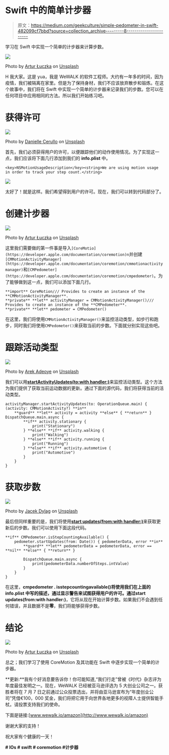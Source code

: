 # Swift 中的简单计步器

> 原文：<https://medium.com/geekculture/simple-pedometer-in-swift-482099cf7bbd?source=collection_archive---------8----------------------->

学习在 Swift 中实现一个简单的计步器来计算步数。

![](img/3f1bda0937f6684c29902ff43c3c0b80.png)

Photo by [Artur Łuczka](https://unsplash.com/@artur_luczka?utm_source=medium&utm_medium=referral) on [Unsplash](https://unsplash.com?utm_source=medium&utm_medium=referral)

H 我大家。这是 yua，我是 WeWALK 的软件工程师。大约有一年多的时间，因为疫情，我们被隔离在家里。但是为了保持身材，我们不应该放弃散步和锻炼。在这个故事中，我们将在 Swift 中实现一个简单的计步器来记录我们的步数。您可以在任何项目中应用相同的方法。所以我们开始练习吧。

# 获得许可

![](img/d691621072a02af15231efbc91ce1a89.png)

Photo by [Danielle Cerullo](https://unsplash.com/@dncerullo?utm_source=medium&utm_medium=referral) on [Unsplash](https://unsplash.com?utm_source=medium&utm_medium=referral)

首先，我们必须获得用户的许可，以便跟踪他们的动作使用情况。为了实现这一点，我们应该将下面几行添加到我们的 **info.plist** 中。

```
<key>NSMotionUsageDescription</key><string>We are using motion usage in order to track your step count.</string>
```

![](img/bacbd9828a4abb791f38f9996af348d1.png)

太好了！就是这样。我们希望得到用户的许可。现在，我们可以转到代码部分了。

# 创建计步器

![](img/c02ad6a4cabf33de9dd8a96802ecf14d.png)

Photo by [Artur Łuczka](https://unsplash.com/@artur_luczka?utm_source=medium&utm_medium=referral) on [Unsplash](https://unsplash.com?utm_source=medium&utm_medium=referral)

这里我们需要做的第一件事是导入`[CoreMotio](https://developer.apple.com/documentation/coremotion)n`并创建`[CMMotionActivityManager](https://developer.apple.com/documentation/coremotion/cmmotionactivitymanager)`和`[CMPedometer](https://developer.apple.com/documentation/coremotion/cmpedometer)`。为了能够做到这一点，我们可以添加下面几行。

```
**import** CoreMotion/// Provides to create an instance of the **CMMotionActivityManager**.
**private** **let** activityManager = CMMotionActivityManager()/// Provides to create an instance of the **CMPedometer**.
**private** **let** pedometer = CMPedometer()
```

在这里，我们将使用`CMMotionActivityManager()`来监控活动类型，如步行和跑步，同时我们将使用`CMPedometer()`来获取当前的步数。下面就分别实现这些吧。

# 跟踪活动类型

![](img/ebd3a9fa87787f38a0c0c9777d2fccd5.png)

Photo by [Arek Adeoye](https://unsplash.com/@areksan?utm_source=medium&utm_medium=referral) on [Unsplash](https://unsplash.com?utm_source=medium&utm_medium=referral)

我们可以用[**startActivityUpdates(to:with handler:)**](https://developer.apple.com/documentation/coremotion/cmmotionactivitymanager/1615945-startactivityupdates)来监控活动类型。这个方法为我们提供了获取当前运动数据的更新。通过下面的源代码，我们将获得当前的活动类型。

```
activityManager.startActivityUpdates(to: OperationQueue.main) { (activity: CMMotionActivity?) **in**
    **guard** **let** activity = activity **else** { **return** } DispatchQueue.main.async {
        **if** activity.stationary {
            print("Stationary")
        } **else** **if** activity.walking {
            print("Walking")
        } **else** **if** activity.running {
            print("Running")
        } **else** **if** activity.automotive {
            print("Automotive")
        }
    }
}
```

# 获取步数

![](img/54963f45ac774f4722f80b7c25aa43d5.png)

Photo by [Jacek Dylag](https://unsplash.com/@dylu?utm_source=medium&utm_medium=referral) on [Unsplash](https://unsplash.com?utm_source=medium&utm_medium=referral)

最后但同样重要的是，我们将使用[**start updates(from:with handler:)**](https://developer.apple.com/documentation/coremotion/cmpedometer/1613950-startupdates)来获取更新后的步数。我们可以使用下面这段代码。

```
**if** CMPedometer.isStepCountingAvailable() {
    pedometer.startUpdates(from: Date()) { pedometerData, error **in**
        **guard** **let** pedometerData = pedometerData, error == **nil** **else** { **return** }

        DispatchQueue.main.async {
            print(pedometerData.numberOfSteps.intValue)
        }
    }
}
```

在这里，**cmpedometer . isstepcountingavailable()**将使用我们在上面的 **info.plist** 中写的描述，通过显示警告来试图获得用户的许可。通过**start updates(from:with handler:)**，它将从现在开始计算步数。如果我们不会遇到任何错误，并且数据不是**零**，我们将能够获得步数。

# 结论

![](img/19337c6c5cd87b17a7d4d105baed52f7.png)

Photo by [Artur Łuczka](https://unsplash.com/@artur_luczka?utm_source=medium&utm_medium=referral) on [Unsplash](https://unsplash.com?utm_source=medium&utm_medium=referral)

总之；我们学习了使用 CoreMotion 及其功能在 Swift 中逐步实现一个简单的计步器。

**更新:**我有个好消息要告诉你！你可能知道,“我们行走”曾被《时代》杂志评为年度最佳发明之一。现在，WeWALK 已经被亚马逊评选为 5 大创业公司之一。获胜者将在 7 月 7 日之前通过公众投票选出，并将由亚马逊宣布为“年度创业公司”凭借€100，000 奖金，我们将把它用于向世界各地更多的视障人士提供智能手杖。请投票支持我们的使命。

下面是链接:[www.wewalk.io/amazon](http://www.wewalk.io/amazon)

谢谢大家的支持！

祝大家有个健康的一天！

**# IOs # swift # coremotion #计步器**